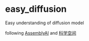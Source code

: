 # easy_diffusion

Easy understanding of diffusion model

following [AssemblyAI](https://www.assemblyai.com/blog/diffusion-models-for-machine-learning-introduction/)
and [科学空间](https://kexue.fm/archives/9152/)